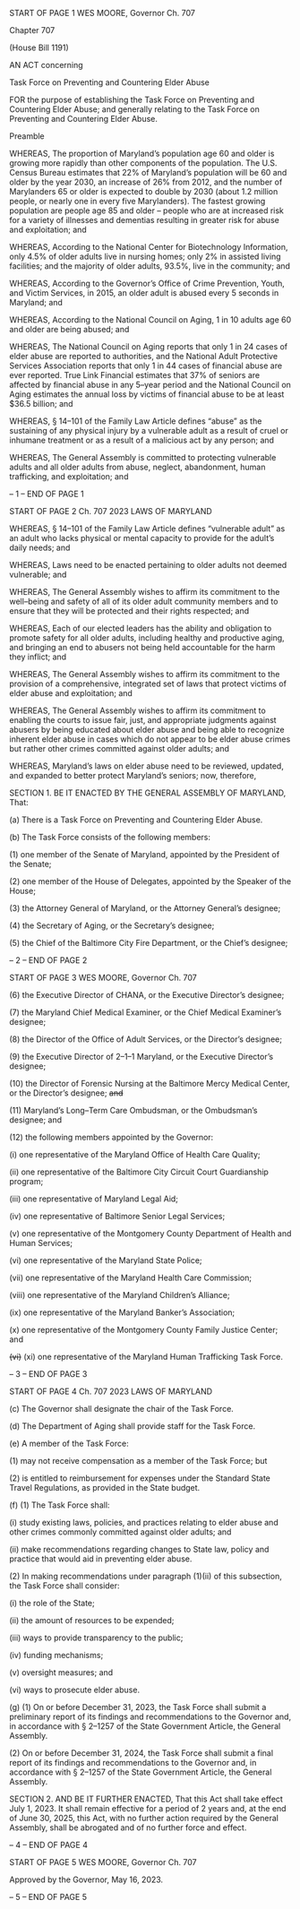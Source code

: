 START OF PAGE 1
WES MOORE, Governor Ch. 707

Chapter 707

(House Bill 1191)

AN ACT concerning

Task Force on Preventing and Countering Elder Abuse

FOR the purpose of establishing the Task Force on Preventing and Countering Elder
Abuse; and generally relating to the Task Force on Preventing and Countering Elder
Abuse.

Preamble

WHEREAS, The proportion of Maryland’s population age 60 and older is growing
more rapidly than other components of the population. The U.S. Census Bureau estimates
that 22% of Maryland’s population will be 60 and older by the year 2030, an increase of
26% from 2012, and the number of Marylanders 65 or older is expected to double by 2030
(about 1.2 million people, or nearly one in every five Marylanders). The fastest growing
population are people age 85 and older – people who are at increased risk for a variety of
illnesses and dementias resulting in greater risk for abuse and exploitation; and

WHEREAS, According to the National Center for Biotechnology Information, only
4.5% of older adults live in nursing homes; only 2% in assisted living facilities; and the
majority of older adults, 93.5%, live in the community; and

WHEREAS, According to the Governor’s Office of Crime Prevention, Youth, and
Victim Services, in 2015, an older adult is abused every 5 seconds in Maryland; and

WHEREAS, According to the National Council on Aging, 1 in 10 adults age 60 and
older are being abused; and

WHEREAS, The National Council on Aging reports that only 1 in 24 cases of elder
abuse are reported to authorities, and the National Adult Protective Services Association
reports that only 1 in 44 cases of financial abuse are ever reported. True Link Financial
estimates that 37% of seniors are affected by financial abuse in any 5–year period and the
National Council on Aging estimates the annual loss by victims of financial abuse to be at
least $36.5 billion; and

WHEREAS, § 14–101 of the Family Law Article defines “abuse” as the sustaining of
any physical injury by a vulnerable adult as a result of cruel or inhumane treatment or as
a result of a malicious act by any person; and

WHEREAS, The General Assembly is committed to protecting vulnerable adults and
all older adults from abuse, neglect, abandonment, human trafficking, and exploitation;
and

– 1 –
END OF PAGE 1

START OF PAGE 2
Ch. 707 2023 LAWS OF MARYLAND

WHEREAS, § 14–101 of the Family Law Article defines “vulnerable adult” as an
adult who lacks physical or mental capacity to provide for the adult’s daily needs; and

WHEREAS, Laws need to be enacted pertaining to older adults not deemed
vulnerable; and

WHEREAS, The General Assembly wishes to affirm its commitment to the
well–being and safety of all of its older adult community members and to ensure that they
will be protected and their rights respected; and

WHEREAS, Each of our elected leaders has the ability and obligation to promote
safety for all older adults, including healthy and productive aging, and bringing an end to
abusers not being held accountable for the harm they inflict; and

WHEREAS, The General Assembly wishes to affirm its commitment to the provision
of a comprehensive, integrated set of laws that protect victims of elder abuse and
exploitation; and

WHEREAS, The General Assembly wishes to affirm its commitment to enabling the
courts to issue fair, just, and appropriate judgments against abusers by being educated
about elder abuse and being able to recognize inherent elder abuse in cases which do not
appear to be elder abuse crimes but rather other crimes committed against older adults;
and

WHEREAS, Maryland’s laws on elder abuse need to be reviewed, updated, and
expanded to better protect Maryland’s seniors; now, therefore,

SECTION 1. BE IT ENACTED BY THE GENERAL ASSEMBLY OF MARYLAND,
That:

(a) There is a Task Force on Preventing and Countering Elder Abuse.

(b) The Task Force consists of the following members:

(1) one member of the Senate of Maryland, appointed by the President of
the Senate;

(2) one member of the House of Delegates, appointed by the Speaker of the
House;

(3) the Attorney General of Maryland, or the Attorney General’s designee;

(4) the Secretary of Aging, or the Secretary’s designee;

(5) the Chief of the Baltimore City Fire Department, or the Chief’s
designee;

– 2 –
END OF PAGE 2

START OF PAGE 3
WES MOORE, Governor Ch. 707

(6) the Executive Director of CHANA, or the Executive Director’s designee;

(7) the Maryland Chief Medical Examiner, or the Chief Medical
Examiner’s designee;

(8) the Director of the Office of Adult Services, or the Director’s designee;

(9) the Executive Director of 2–1–1 Maryland, or the Executive Director’s
designee;

(10) the Director of Forensic Nursing at the Baltimore Mercy Medical
Center, or the Director’s designee; ~~and~~

(11) Maryland’s Long–Term Care Ombudsman, or the Ombudsman’s
designee; and

(12) the following members appointed by the Governor:

(i) one representative of the Maryland Office of Health Care
Quality;

(ii) one representative of the Baltimore City Circuit Court
Guardianship program;

(iii) one representative of Maryland Legal Aid;

(iv) one representative of Baltimore Senior Legal Services;

(v) one representative of the Montgomery County Department of
Health and Human Services;

(vi) one representative of the Maryland State Police;

(vii) one representative of the Maryland Health Care Commission;

(viii) one representative of the Maryland Children’s Alliance;

(ix) one representative of the Maryland Banker’s Association;

(x) one representative of the Montgomery County Family Justice
Center; and

~~(vi)~~ (xi) one representative of the Maryland Human Trafficking
Task Force.

– 3 –
END OF PAGE 3

START OF PAGE 4
Ch. 707 2023 LAWS OF MARYLAND

(c) The Governor shall designate the chair of the Task Force.

(d) The Department of Aging shall provide staff for the Task Force.

(e) A member of the Task Force:

(1) may not receive compensation as a member of the Task Force; but

(2) is entitled to reimbursement for expenses under the Standard State
Travel Regulations, as provided in the State budget.

(f) (1) The Task Force shall:

(i) study existing laws, policies, and practices relating to elder abuse
and other crimes commonly committed against older adults; and

(ii) make recommendations regarding changes to State law, policy
and practice that would aid in preventing elder abuse.

(2) In making recommendations under paragraph (1)(ii) of this subsection,
the Task Force shall consider:

(i) the role of the State;

(ii) the amount of resources to be expended;

(iii) ways to provide transparency to the public;

(iv) funding mechanisms;

(v) oversight measures; and

(vi) ways to prosecute elder abuse.

(g) (1) On or before December 31, 2023, the Task Force shall submit a
preliminary report of its findings and recommendations to the Governor and, in accordance
with § 2–1257 of the State Government Article, the General Assembly.

(2) On or before December 31, 2024, the Task Force shall submit a final
report of its findings and recommendations to the Governor and, in accordance with §
2–1257 of the State Government Article, the General Assembly.

SECTION 2. AND BE IT FURTHER ENACTED, That this Act shall take effect July
1, 2023. It shall remain effective for a period of 2 years and, at the end of June 30, 2025,
this Act, with no further action required by the General Assembly, shall be abrogated and
of no further force and effect.

– 4 –
END OF PAGE 4

START OF PAGE 5
WES MOORE, Governor Ch. 707

Approved by the Governor, May 16, 2023.

– 5 –
END OF PAGE 5